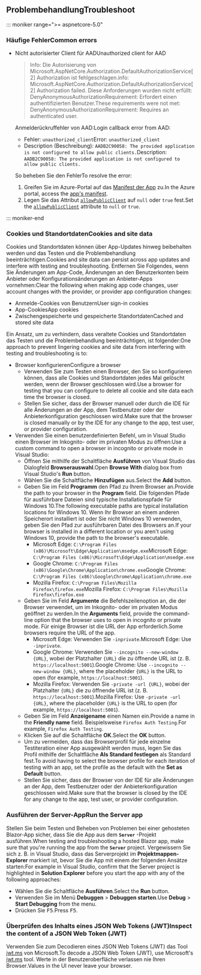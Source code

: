 ## <a name="troubleshoot"></a><span data-ttu-id="ea524-101">Problembehandlung</span><span class="sxs-lookup"><span data-stu-id="ea524-101">Troubleshoot</span></span>

::: moniker range=">= aspnetcore-5.0"

### <a name="common-errors"></a><span data-ttu-id="ea524-102">Häufige Fehler</span><span class="sxs-lookup"><span data-stu-id="ea524-102">Common errors</span></span>

* <span data-ttu-id="ea524-103">Nicht autorisierter Client für AAD</span><span class="sxs-lookup"><span data-stu-id="ea524-103">Unauthorized client for AAD</span></span>

  > <span data-ttu-id="ea524-104">Info: Die Autorisierung von Microsoft.AspNetCore.Authorization.DefaultAuthorizationService[2] Authorization ist fehlgeschlagen.</span><span class="sxs-lookup"><span data-stu-id="ea524-104">info: Microsoft.AspNetCore.Authorization.DefaultAuthorizationService[2] Authorization failed.</span></span> <span data-ttu-id="ea524-105">Diese Anforderungen wurden nicht erfüllt: DenyAnonymousAuthorizationRequirement: Erfordert einen authentifizierten Benutzer.</span><span class="sxs-lookup"><span data-stu-id="ea524-105">These requirements were not met: DenyAnonymousAuthorizationRequirement: Requires an authenticated user.</span></span>

  <span data-ttu-id="ea524-106">Anmelderückruffehler von AAD:</span><span class="sxs-lookup"><span data-stu-id="ea524-106">Login callback error from AAD:</span></span>

  * <span data-ttu-id="ea524-107">Fehler: `unauthorized_client`</span><span class="sxs-lookup"><span data-stu-id="ea524-107">Error: `unauthorized_client`</span></span>
  * <span data-ttu-id="ea524-108">Description (Beschreibung): `AADB2C90058: The provided application is not configured to allow public clients.`</span><span class="sxs-lookup"><span data-stu-id="ea524-108">Description: `AADB2C90058: The provided application is not configured to allow public clients.`</span></span>

  <span data-ttu-id="ea524-109">So beheben Sie den Fehler</span><span class="sxs-lookup"><span data-stu-id="ea524-109">To resolve the error:</span></span>

  1. <span data-ttu-id="ea524-110">Greifen Sie im Azure-Portal auf das [Manifest der App](/azure/active-directory/develop/reference-app-manifest) zu.</span><span class="sxs-lookup"><span data-stu-id="ea524-110">In the Azure portal, access the [app's manifest](/azure/active-directory/develop/reference-app-manifest).</span></span>
  1. <span data-ttu-id="ea524-111">Legen Sie das Attribut [`allowPublicClient`](/azure/active-directory/develop/reference-app-manifest#allowpublicclient-attribute) auf `null` oder `true` fest.</span><span class="sxs-lookup"><span data-stu-id="ea524-111">Set the [`allowPublicClient`](/azure/active-directory/develop/reference-app-manifest#allowpublicclient-attribute) attribute to `null` or `true`.</span></span>

::: moniker-end

### <a name="cookies-and-site-data"></a><span data-ttu-id="ea524-112">Cookies und Standortdaten</span><span class="sxs-lookup"><span data-stu-id="ea524-112">Cookies and site data</span></span>

<span data-ttu-id="ea524-113">Cookies und Standortdaten können über App-Updates hinweg beibehalten werden und das Testen und die Problembehandlung beeinträchtigen.</span><span class="sxs-lookup"><span data-stu-id="ea524-113">Cookies and site data can persist across app updates and interfere with testing and troubleshooting.</span></span> <span data-ttu-id="ea524-114">Entfernen Sie Folgendes, wenn Sie Änderungen am App-Code, Änderungen an den Benutzerkonten beim Anbieter oder Konfigurationsänderungen an Anbieter-Apps vornehmen:</span><span class="sxs-lookup"><span data-stu-id="ea524-114">Clear the following when making app code changes, user account changes with the provider, or provider app configuration changes:</span></span>

* <span data-ttu-id="ea524-115">Anmelde-Cookies von Benutzern</span><span class="sxs-lookup"><span data-stu-id="ea524-115">User sign-in cookies</span></span>
* <span data-ttu-id="ea524-116">App-Cookies</span><span class="sxs-lookup"><span data-stu-id="ea524-116">App cookies</span></span>
* <span data-ttu-id="ea524-117">Zwischengespeicherte und gespeicherte Standortdaten</span><span class="sxs-lookup"><span data-stu-id="ea524-117">Cached and stored site data</span></span>

<span data-ttu-id="ea524-118">Ein Ansatz, um zu verhindern, dass veraltete Cookies und Standortdaten das Testen und die Problembehandlung beeinträchtigen, ist folgender:</span><span class="sxs-lookup"><span data-stu-id="ea524-118">One approach to prevent lingering cookies and site data from interfering with testing and troubleshooting is to:</span></span>

* <span data-ttu-id="ea524-119">Browser konfigurieren</span><span class="sxs-lookup"><span data-stu-id="ea524-119">Configure a browser</span></span>
  * <span data-ttu-id="ea524-120">Verwenden Sie zum Testen einen Browser, den Sie so konfigurieren können, dass alle Cookies und Standortdaten jedes Mal gelöscht werden, wenn der Browser geschlossen wird.</span><span class="sxs-lookup"><span data-stu-id="ea524-120">Use a browser for testing that you can configure to delete all cookie and site data each time the browser is closed.</span></span>
  * <span data-ttu-id="ea524-121">Stellen Sie sicher, dass der Browser manuell oder durch die IDE für alle Änderungen an der App, dem Testbenutzer oder der Anbieterkonfiguration geschlossen wird.</span><span class="sxs-lookup"><span data-stu-id="ea524-121">Make sure that the browser is closed manually or by the IDE for any change to the app, test user, or provider configuration.</span></span>
* <span data-ttu-id="ea524-122">Verwenden Sie einen benutzerdefinierten Befehl, um in Visual Studio einen Browser im Inkognito- oder im privaten Modus zu öffnen:</span><span class="sxs-lookup"><span data-stu-id="ea524-122">Use a custom command to open a browser in incognito or private mode in Visual Studio:</span></span>
  * <span data-ttu-id="ea524-123">Öffnen Sie mithilfe der Schaltfläche **Ausführen** von Visual Studio das Dialogfeld **Browserauswahl**.</span><span class="sxs-lookup"><span data-stu-id="ea524-123">Open **Browse With** dialog box from Visual Studio's **Run** button.</span></span>
  * <span data-ttu-id="ea524-124">Wählen Sie die Schaltfläche **Hinzufügen** aus.</span><span class="sxs-lookup"><span data-stu-id="ea524-124">Select the **Add** button.</span></span>
  * <span data-ttu-id="ea524-125">Geben Sie im Feld **Programm** den Pfad zu Ihrem Browser an.</span><span class="sxs-lookup"><span data-stu-id="ea524-125">Provide the path to your browser in the **Program** field.</span></span> <span data-ttu-id="ea524-126">Die folgenden Pfade für ausführbare Dateien sind typische Installationspfade für Windows 10.</span><span class="sxs-lookup"><span data-stu-id="ea524-126">The following executable paths are typical installation locations for Windows 10.</span></span> <span data-ttu-id="ea524-127">Wenn Ihr Browser an einem anderen Speicherort installiert ist oder Sie nicht Windows 10 verwenden, geben Sie den Pfad zur ausführbaren Datei des Browsers an.</span><span class="sxs-lookup"><span data-stu-id="ea524-127">If your browser is installed in a different location or you aren't using Windows 10, provide the path to the browser's executable.</span></span>
    * <span data-ttu-id="ea524-128">Microsoft Edge: `C:\Program Files (x86)\Microsoft\Edge\Application\msedge.exe`</span><span class="sxs-lookup"><span data-stu-id="ea524-128">Microsoft Edge: `C:\Program Files (x86)\Microsoft\Edge\Application\msedge.exe`</span></span>
    * <span data-ttu-id="ea524-129">Google Chrome: `C:\Program Files (x86)\Google\Chrome\Application\chrome.exe`</span><span class="sxs-lookup"><span data-stu-id="ea524-129">Google Chrome: `C:\Program Files (x86)\Google\Chrome\Application\chrome.exe`</span></span>
    * <span data-ttu-id="ea524-130">Mozilla Firefox: `C:\Program Files\Mozilla Firefox\firefox.exe`</span><span class="sxs-lookup"><span data-stu-id="ea524-130">Mozilla Firefox: `C:\Program Files\Mozilla Firefox\firefox.exe`</span></span>
  * <span data-ttu-id="ea524-131">Geben Sie im Feld **Argumente** die Befehlszeilenoption an, die der Browser verwendet, um im Inkognito- oder im privaten Modus geöffnet zu werden.</span><span class="sxs-lookup"><span data-stu-id="ea524-131">In the **Arguments** field, provide the command-line option that the browser uses to open in incognito or private mode.</span></span> <span data-ttu-id="ea524-132">Für einige Browser ist die URL der App erforderlich.</span><span class="sxs-lookup"><span data-stu-id="ea524-132">Some browsers require the URL of the app.</span></span>
    * <span data-ttu-id="ea524-133">Microsoft Edge: Verwenden Sie `-inprivate`.</span><span class="sxs-lookup"><span data-stu-id="ea524-133">Microsoft Edge: Use `-inprivate`.</span></span>
    * <span data-ttu-id="ea524-134">Google Chrome: Verwenden Sie `--incognito --new-window {URL}`, wobei der Platzhalter `{URL}` die zu öffnende URL ist (z. B. `https://localhost:5001`).</span><span class="sxs-lookup"><span data-stu-id="ea524-134">Google Chrome: Use `--incognito --new-window {URL}`, where the placeholder `{URL}` is the URL to open (for example, `https://localhost:5001`).</span></span>
    * <span data-ttu-id="ea524-135">Mozilla Firefox: Verwenden Sie `-private -url {URL}`, wobei der Platzhalter `{URL}` die zu öffnende URL ist (z. B. `https://localhost:5001`).</span><span class="sxs-lookup"><span data-stu-id="ea524-135">Mozilla Firefox: Use `-private -url {URL}`, where the placeholder `{URL}` is the URL to open (for example, `https://localhost:5001`).</span></span>
  * <span data-ttu-id="ea524-136">Geben Sie im Feld **Anzeigename** einen Namen ein.</span><span class="sxs-lookup"><span data-stu-id="ea524-136">Provide a name in the **Friendly name** field.</span></span> <span data-ttu-id="ea524-137">Beispielsweise `Firefox Auth Testing`.</span><span class="sxs-lookup"><span data-stu-id="ea524-137">For example, `Firefox Auth Testing`.</span></span>
  * <span data-ttu-id="ea524-138">Klicken Sie auf die Schaltfläche **OK**.</span><span class="sxs-lookup"><span data-stu-id="ea524-138">Select the **OK** button.</span></span>
  * <span data-ttu-id="ea524-139">Um zu vermeiden, dass das Browserprofil für jede einzelne Testiteration einer App ausgewählt werden muss, legen Sie das Profil mithilfe der Schaltfläche **Als Standard festlegen** als Standard fest.</span><span class="sxs-lookup"><span data-stu-id="ea524-139">To avoid having to select the browser profile for each iteration of testing with an app, set the profile as the default with the **Set as Default** button.</span></span>
  * <span data-ttu-id="ea524-140">Stellen Sie sicher, dass der Browser von der IDE für alle Änderungen an der App, dem Testbenutzer oder der Anbieterkonfiguration geschlossen wird.</span><span class="sxs-lookup"><span data-stu-id="ea524-140">Make sure that the browser is closed by the IDE for any change to the app, test user, or provider configuration.</span></span>

### <a name="run-the-server-app"></a><span data-ttu-id="ea524-141">Ausführen der Server-App</span><span class="sxs-lookup"><span data-stu-id="ea524-141">Run the Server app</span></span>

<span data-ttu-id="ea524-142">Stellen Sie beim Testen und Beheben von Problemen bei einer gehosteten Blazor-App sicher, dass Sie die App aus dem **`Server`** -Projekt ausführen.</span><span class="sxs-lookup"><span data-stu-id="ea524-142">When testing and troubleshooting a hosted Blazor app, make sure that you're running the app from the **`Server`** project.</span></span> <span data-ttu-id="ea524-143">Vergewissern Sie sich z. B. in Visual Studio, dass das Serverprojekt im **Projektmappen-Explorer** markiert ist, bevor Sie die App mit einem der folgenden Ansätze starten:</span><span class="sxs-lookup"><span data-stu-id="ea524-143">For example in Visual Studio, confirm that the Server project is highlighted in **Solution Explorer** before you start the app with any of the following approaches:</span></span>

* <span data-ttu-id="ea524-144">Wählen Sie die Schaltfläche **Ausführen**.</span><span class="sxs-lookup"><span data-stu-id="ea524-144">Select the **Run** button.</span></span>
* <span data-ttu-id="ea524-145">Verwenden Sie im Menü **Debuggen** > **Debuggen starten**.</span><span class="sxs-lookup"><span data-stu-id="ea524-145">Use **Debug** > **Start Debugging** from the menu.</span></span>
* <span data-ttu-id="ea524-146">Drücken Sie <kbd>F5</kbd>.</span><span class="sxs-lookup"><span data-stu-id="ea524-146">Press <kbd>F5</kbd>.</span></span>

### <a name="inspect-the-content-of-a-json-web-token-jwt"></a><span data-ttu-id="ea524-147">Überprüfen des Inhalts eines JSON Web Tokens (JWT)</span><span class="sxs-lookup"><span data-stu-id="ea524-147">Inspect the content of a JSON Web Token (JWT)</span></span>

<span data-ttu-id="ea524-148">Verwenden Sie zum Decodieren eines JSON Web Tokens (JWT) das Tool [jwt.ms](https://jwt.ms/) von Microsoft.</span><span class="sxs-lookup"><span data-stu-id="ea524-148">To decode a JSON Web Token (JWT), use Microsoft's [jwt.ms](https://jwt.ms/) tool.</span></span> <span data-ttu-id="ea524-149">Werte in der Benutzeroberfläche verlassen nie Ihren Browser.</span><span class="sxs-lookup"><span data-stu-id="ea524-149">Values in the UI never leave your browser.</span></span>

